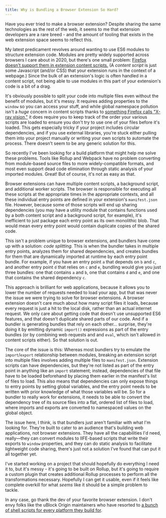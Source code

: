 ```yaml
---
title: Why is Bundling a Browser Extension So Hard?
---
```

Have you ever tried to make a browser extension? Despite sharing the same technologies as the rest of the web, it seems to me that extension developers are a rare breed - and the amount of tooling that exists in the web extension space seems to reflect this.

My latest predicament revolves around wanting to use ES6 modules to structure extension code. Modules are pretty widely supported across browsers I care about in 2020, but there's one small problem: [Firefox doesn't support them in extension content scripts.][firefox dynamic import bug] (A *content script* is just some Javascript (and/or CSS) that your extension runs in the context of a webpage.) Since the bulk of an extension's logic is often handled in a content script, not being able to use modules in this part of your extension's code is a bit of a drag.

It's obviously possible to split your code into multiple files even without the benefit of modules, but it's messy. It requires adding properties to the `window` so you can access your stuff, and while global namespace pollution isn't a *huge* concern in content scripts thanks to [something Firefox calls "X-ray vision,"][content script DOM access] it does require you to keep track of the order your various scripts are loaded to ensure you don't try to use one of your files before it's loaded. This gets especially tricky if your project includes circular dependencies, and if you use external libraries, you're stuck either pulling them into your project manually or writing your own scripts to automate the process. There doesn't seem to be any generic solution for this.

So recently I've been looking for a build platform that might help me solve these problems. Tools like Rollup and Webpack have no problem converting from module-based source files to more widely-compatible formats, and most even support dead code elimination through static analysis of your imported modules. Great! But of course, it's not as easy as that.

Browser extensions can have multiple content scripts, a background script, and additional worker scripts. The browser is responsible for executing all these scripts at the appropriate times in the appropriate contexts, and all these individual entry points are defined in your extension's `manifest.json` file. However, because some of those scripts will end up sharing dependencies (you may have a utility module that contains functions used by a both content script and a background script, for example), it's inefficient to just package each entry point as its own monolithic blob. That would mean every entry point would contain duplicate copies of the shared code.

This isn't a problem unique to browser extensions, and bundlers have come up with a solution: *code splitting.* This is when the bundler takes in multiple entry points, analyzes them for shared dependencies, and creates bundles for them that are dynamically imported at runtime by each entry point bundle. For example, if you have an entry point `a` that depends on `b` and `c`, and another entry point `d` that relies on `c` and `e`, bundling would give you just three bundles: one that contains `a` and `b`, one that contains `d` and `e`, and one that contains the shared dependency `c`.

This approach is brilliant for web applications, because it allows you to lower the number of requests needed to load your app, but that was never the issue we were trying to solve for browser extensions. A browser extension doesn't care much about how many script files it loads, because every request is just a hit to the local disk, rather than an actual internet request. We only care about getting code that doesn't use unsupported ES6 features, and that doesn't duplicate shared parts of our code. And if a bundler is generating bundles that rely on each other... surprise, they're doing it by emitting dynamic `import()` expressions as part of the entry bundles (or by combining web requests and and `eval`, which isn't allowed in content scripts either). So that solution is out.

The core of the issue is this: Whereas most bundlers try to emulate the `import`/`export` relationship between modules, breaking an extension script into multiple files involves adding multiple files to `manifest.json`. Extension scripts can have dependencies, but they're not listed as part of the entry point in anything like an `import` statement; instead, dependencies of that file have to be loaded beforehand by placing them earlier in the manifest's list of files to load. This also means that dependencies can only expose things to entry points by setting global variables, and the entry point needs to be written with prior knowledge of what those variables will be. So for a bundler to really work for extensions, it needs to be able to convert the dependency tree of its source files into a flat, ordered list of files to load, where imports and exports are converted to namespaced values on the global object.

The issue here, I think, is that bundlers just aren't familiar with what I'm looking for. They're built to cater to an audience that's building web applications, not browser extensions. They have all the capabilities I'd need, really—they can convert modules to IIFE-based scripts that write their exports to `window` properties, and they can do static analysis to facilitate lightweight code sharing, there's just not a solution I've found that can put it all together yet.

I've started working on a project that should hopefully do everything I need it to, but it's messy - it's going to be built on Rollup, but it's going to require a custom plugin that creates additional Rollup processes to perform all the transformations necessary. Hopefully I can get it usable, even if it feels like complete overkill for what *seems* like it should be a simple problem to tackle.

In any case, go thank the dev of your favorite browser extension. I don't envy folks like the uBlock Origin maintainers who have resorted to [a bunch of shell scripts for every platform they build for][ublock tools].

[firefox dynamic import bug]: https://bugzilla.mozilla.org/show_bug.cgi?id=1536094
[content script DOM access]: https://developer.mozilla.org/en-US/docs/Mozilla/Add-ons/WebExtensions/Content_scripts#DOM_access
[ublock tools]: https://github.com/gorhill/uBlock/tree/master/tools
